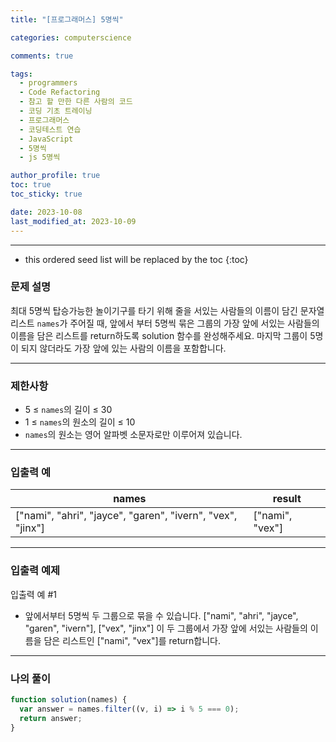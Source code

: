 ```yaml
---
title: "[프로그래머스] 5명씩"

categories: computerscience

comments: true

tags:
  - programmers
  - Code Refactoring
  - 참고 할 만한 다른 사람의 코드
  - 코딩 기초 트레이닝
  - 프로그래머스
  - 코딩테스트 연습
  - JavaScript
  - 5명씩
  - js 5명씩

author_profile: true
toc: true
toc_sticky: true

date: 2023-10-08
last_modified_at: 2023-10-09
---
```


---

<!-- prettier-ignore -->
* this ordered seed list will be replaced by the toc 
{:toc}

### 문제 설명

최대 5명씩 탑승가능한 놀이기구를 타기 위해 줄을 서있는 사람들의 이름이 담긴 문자열 리스트 `names`가 주어질 때, 앞에서 부터 5명씩 묶은 그룹의 가장 앞에 서있는 사람들의 이름을 담은 리스트를 return하도록 solution 함수를 완성해주세요. 마지막 그룹이 5명이 되지 않더라도 가장 앞에 있는 사람의 이름을 포함합니다.

---

### 제한사항

- 5 ≤ `names`의 길이 ≤ 30
- 1 ≤ `names`의 원소의 길이 ≤ 10
- `names`의 원소는 영어 알파벳 소문자로만 이루어져 있습니다.

---

### 입출력 예

| names                                                      | result          |
| ---------------------------------------------------------- | --------------- |
| ["nami", "ahri", "jayce", "garen", "ivern", "vex", "jinx"] | ["nami", "vex"] |

---

### 입출력 예제

입출력 예 #1

- 앞에서부터 5명씩 두 그룹으로 묶을 수 있습니다. ["nami", "ahri", "jayce", "garen", "ivern"], ["vex", "jinx"] 이 두 그룹에서 가장 앞에 서있는 사람들의 이름을 담은 리스트인 ["nami", "vex"]를 return합니다.

---

### 나의 풀이

```jsx
function solution(names) {
  var answer = names.filter((v, i) => i % 5 === 0);
  return answer;
}
```
